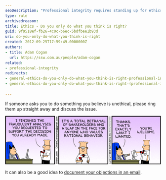 ```yaml
---
seoDescription: "Professional integrity requires standing up for ethics and discussing issues when asked to do something unethical."
type: rule
archivedreason: 
title: Ethics - Do you only do what you think is right?
guid: 9f9518ef-fb26-4c0c-b6ec-5bdfbee1b93d
uri: do-you-only-do-what-you-think-is-right
created: 2012-09-25T17:59:49.0000000Z
authors:
- title: Adam Cogan
  url: https://ssw.com.au/people/adam-cogan
related:
- professional-integrity
redirects:
- general-ethics-do-you-only-do-what-you-think-is-right-professional-integrity
- general-ethics-do-you-only-do-what-you-think-is-right-(professional-integrity)

---
```


If someone asks you to do something you believe is unethical, please ring them up straight away and discuss the issue.

<!--endintro-->

![Figure: Don't do everything you are asked. Have a frank discussion if you feel strongly about something](Dilbert-Analysis.gif)

It can also be a good idea to [document your objections in an email](/do-you-send-a-for-the-record-email-when-you-disagree).
